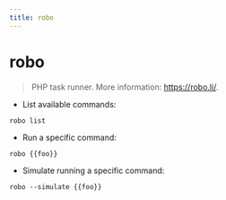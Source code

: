```yaml
---
title: robo
---
```

# robo

> PHP task runner.
> More information: <https://robo.li/>.

- List available commands:

`robo list`

- Run a specific command:

`robo {{foo}}`

- Simulate running a specific command:

`robo --simulate {{foo}}`
